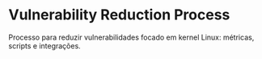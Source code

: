 # Vulnerability Reduction Process

Processo para reduzir vulnerabilidades focado em kernel Linux: métricas, scripts e integrações.

